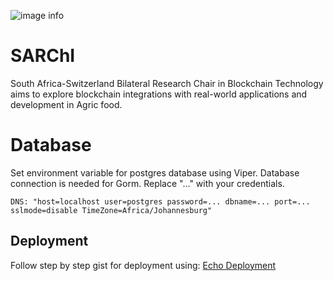 ![image info](https://blockchain.uj.ac.za/static/images/main-logo.png)

# SARChI
South Africa-Switzerland Bilateral Research Chair in Blockchain Technology aims to explore blockchain integrations with real-world applications and development in Agric food.

# Database
Set environment variable for postgres database using Viper. Database connection is needed for Gorm. Replace "..." with your credentials.

`
DNS: "host=localhost user=postgres password=... dbname=... port=... sslmode=disable TimeZone=Africa/Johannesburg"
`

## Deployment
Follow step by step gist for deployment using: [Echo Deployment](https://gist.github.com/ujblockchain/9152d51a574791ed95b7e4a39ae83a18)